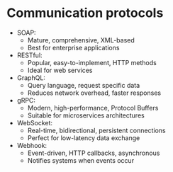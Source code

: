 # Communication protocols
-   SOAP: 
    - Mature, comprehensive, XML-based
    - Best for enterprise applications 
-   RESTful: 
    - Popular, easy-to-implement, HTTP methods 
    - Ideal for web services 
-   GraphQL: 
    - Query language, request specific data 
    - Reduces network overhead, faster responses 
-   gRPC: 
    - Modern, high-performance, Protocol Buffers 
    - Suitable for microservices architectures 
-   WebSocket: 
    - Real-time, bidirectional, persistent connections 
    - Perfect for low-latency data exchange 
-   Webhook: 
    - Event-driven, HTTP callbacks, asynchronous 
    - Notifies systems when events occur